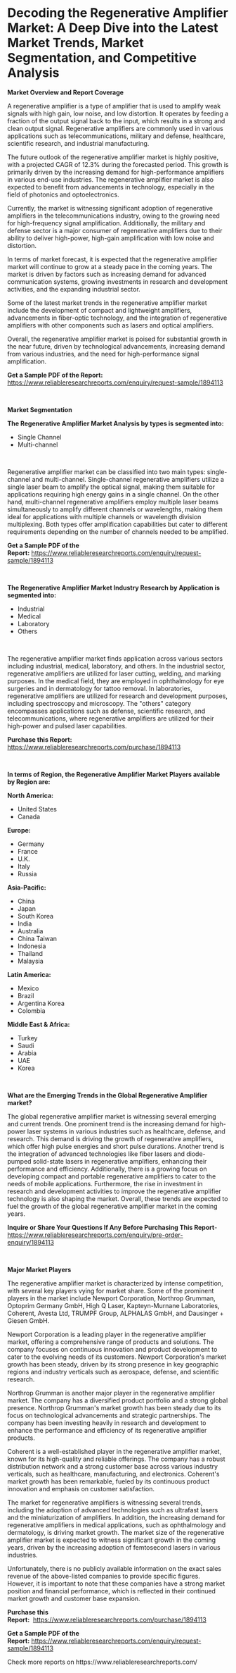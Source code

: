 <p><h1>Decoding the Regenerative Amplifier Market: A Deep Dive into the Latest Market Trends, Market Segmentation, and Competitive Analysis</h1></p><p><strong>Market Overview and Report Coverage</strong></p>
<p><p>A regenerative amplifier is a type of amplifier that is used to amplify weak signals with high gain, low noise, and low distortion. It operates by feeding a fraction of the output signal back to the input, which results in a strong and clean output signal. Regenerative amplifiers are commonly used in various applications such as telecommunications, military and defense, healthcare, scientific research, and industrial manufacturing.</p><p>The future outlook of the regenerative amplifier market is highly positive, with a projected CAGR of 12.3% during the forecasted period. This growth is primarily driven by the increasing demand for high-performance amplifiers in various end-use industries. The regenerative amplifier market is also expected to benefit from advancements in technology, especially in the field of photonics and optoelectronics.</p><p>Currently, the market is witnessing significant adoption of regenerative amplifiers in the telecommunications industry, owing to the growing need for high-frequency signal amplification. Additionally, the military and defense sector is a major consumer of regenerative amplifiers due to their ability to deliver high-power, high-gain amplification with low noise and distortion.</p><p>In terms of market forecast, it is expected that the regenerative amplifier market will continue to grow at a steady pace in the coming years. The market is driven by factors such as increasing demand for advanced communication systems, growing investments in research and development activities, and the expanding industrial sector.</p><p>Some of the latest market trends in the regenerative amplifier market include the development of compact and lightweight amplifiers, advancements in fiber-optic technology, and the integration of regenerative amplifiers with other components such as lasers and optical amplifiers.</p><p>Overall, the regenerative amplifier market is poised for substantial growth in the near future, driven by technological advancements, increasing demand from various industries, and the need for high-performance signal amplification.</p></p>
<p><strong>Get a Sample PDF of the Report:</strong> <a href="https://www.reliableresearchreports.com/enquiry/request-sample/1894113">https://www.reliableresearchreports.com/enquiry/request-sample/1894113</a></p>
<p>&nbsp;</p>
<p><strong>Market Segmentation</strong></p>
<p><strong>The Regenerative Amplifier Market Analysis by types is segmented into:</strong></p>
<p><ul><li>Single Channel</li><li>Multi-channel</li></ul></p>
<p>&nbsp;</p>
<p><p>Regenerative amplifier market can be classified into two main types: single-channel and multi-channel. Single-channel regenerative amplifiers utilize a single laser beam to amplify the optical signal, making them suitable for applications requiring high energy gains in a single channel. On the other hand, multi-channel regenerative amplifiers employ multiple laser beams simultaneously to amplify different channels or wavelengths, making them ideal for applications with multiple channels or wavelength division multiplexing. Both types offer amplification capabilities but cater to different requirements depending on the number of channels needed to be amplified.</p></p>
<p><strong>Get a Sample PDF of the Report:</strong>&nbsp;<a href="https://www.reliableresearchreports.com/enquiry/request-sample/1894113">https://www.reliableresearchreports.com/enquiry/request-sample/1894113</a></p>
<p>&nbsp;</p>
<p><strong>The Regenerative Amplifier Market Industry Research by Application is segmented into:</strong></p>
<p><ul><li>Industrial</li><li>Medical</li><li>Laboratory</li><li>Others</li></ul></p>
<p>&nbsp;</p>
<p><p>The regenerative amplifier market finds application across various sectors including industrial, medical, laboratory, and others. In the industrial sector, regenerative amplifiers are utilized for laser cutting, welding, and marking purposes. In the medical field, they are employed in ophthalmology for eye surgeries and in dermatology for tattoo removal. In laboratories, regenerative amplifiers are utilized for research and development purposes, including spectroscopy and microscopy. The "others" category encompasses applications such as defense, scientific research, and telecommunications, where regenerative amplifiers are utilized for their high-power and pulsed laser capabilities.</p></p>
<p><strong>Purchase this Report:</strong>&nbsp; <a href="https://www.reliableresearchreports.com/purchase/1894113">https://www.reliableresearchreports.com/purchase/1894113</a></p>
<p>&nbsp;</p>
<p><strong>In terms of Region, the Regenerative Amplifier Market Players available by Region are:</strong></p>
<p>
    <p> <strong> North America: </strong>
        <ul>
            <li>United States</li>
            <li>Canada</li>
        </ul>
        </p> 
    <p> <strong> Europe: </strong>
        <ul>
            <li>Germany</li>
            <li>France</li>
            <li>U.K.</li>
            <li>Italy</li>
            <li>Russia</li>
        </ul>
        </p> 
    <p> <strong> Asia-Pacific: </strong>
        <ul>
            <li>China</li>
            <li>Japan</li>
            <li>South Korea</li>
            <li>India</li>
            <li>Australia</li>
            <li>China Taiwan</li>
            <li>Indonesia</li>
            <li>Thailand</li>
            <li>Malaysia</li>
        </ul>
        </p> 
    <p> <strong> Latin America: </strong>
        <ul>
            <li>Mexico</li>
            <li>Brazil</li>
            <li>Argentina Korea</li>
            <li>Colombia</li>
        </ul>
        </p> 
    <p> <strong> Middle East & Africa: </strong>
        <ul>
            <li>Turkey</li>
            <li>Saudi</li>
            <li>Arabia</li>
            <li>UAE</li>
            <li>Korea</li>
        </ul>
    </p>
    </p>
<p>&nbsp;</p>
<p><strong>What are the Emerging Trends in the Global Regenerative Amplifier market?</strong></p>
<p><p>The global regenerative amplifier market is witnessing several emerging and current trends. One prominent trend is the increasing demand for high-power laser systems in various industries such as healthcare, defense, and research. This demand is driving the growth of regenerative amplifiers, which offer high pulse energies and short pulse durations. Another trend is the integration of advanced technologies like fiber lasers and diode-pumped solid-state lasers in regenerative amplifiers, enhancing their performance and efficiency. Additionally, there is a growing focus on developing compact and portable regenerative amplifiers to cater to the needs of mobile applications. Furthermore, the rise in investment in research and development activities to improve the regenerative amplifier technology is also shaping the market. Overall, these trends are expected to fuel the growth of the global regenerative amplifier market in the coming years.</p></p>
<p><strong>Inquire or Share Your Questions If Any Before Purchasing This Report</strong>- <a href="https://www.reliableresearchreports.com/enquiry/pre-order-enquiry/1894113">https://www.reliableresearchreports.com/enquiry/pre-order-enquiry/1894113</a></p>
<p>&nbsp;</p>
<p><strong>Major Market Players</strong></p>
<p><p>The regenerative amplifier market is characterized by intense competition, with several key players vying for market share. Some of the prominent players in the market include Newport Corporation, Northrop Grumman, Optoprim Germany GmbH, High Q Laser, Kapteyn-Murnane Laboratories, Coherent, Avesta Ltd, TRUMPF Group, ALPHALAS GmbH, and Dausinger + Giesen GmbH.</p><p>Newport Corporation is a leading player in the regenerative amplifier market, offering a comprehensive range of products and solutions. The company focuses on continuous innovation and product development to cater to the evolving needs of its customers. Newport Corporation's market growth has been steady, driven by its strong presence in key geographic regions and industry verticals such as aerospace, defense, and scientific research.</p><p>Northrop Grumman is another major player in the regenerative amplifier market. The company has a diversified product portfolio and a strong global presence. Northrop Grumman's market growth has been steady due to its focus on technological advancements and strategic partnerships. The company has been investing heavily in research and development to enhance the performance and efficiency of its regenerative amplifier products.</p><p>Coherent is a well-established player in the regenerative amplifier market, known for its high-quality and reliable offerings. The company has a robust distribution network and a strong customer base across various industry verticals, such as healthcare, manufacturing, and electronics. Coherent's market growth has been remarkable, fueled by its continuous product innovation and emphasis on customer satisfaction.</p><p>The market for regenerative amplifiers is witnessing several trends, including the adoption of advanced technologies such as ultrafast lasers and the miniaturization of amplifiers. In addition, the increasing demand for regenerative amplifiers in medical applications, such as ophthalmology and dermatology, is driving market growth. The market size of the regenerative amplifier market is expected to witness significant growth in the coming years, driven by the increasing adoption of femtosecond lasers in various industries.</p><p>Unfortunately, there is no publicly available information on the exact sales revenue of the above-listed companies to provide specific figures. However, it is important to note that these companies have a strong market position and financial performance, which is reflected in their continued market growth and customer base expansion.</p></p>
<p><strong>Purchase this Report:</strong>&nbsp;&nbsp;<a href="https://www.reliableresearchreports.com/purchase/1894113">https://www.reliableresearchreports.com/purchase/1894113</a></p>
<p></p>
<p><strong>Get a Sample PDF of the Report:</strong>&nbsp;<a href="https://www.reliableresearchreports.com/enquiry/request-sample/1894113">https://www.reliableresearchreports.com/enquiry/request-sample/1894113</a></p>
<p>Check more reports on https://www.reliableresearchreports.com/</p>